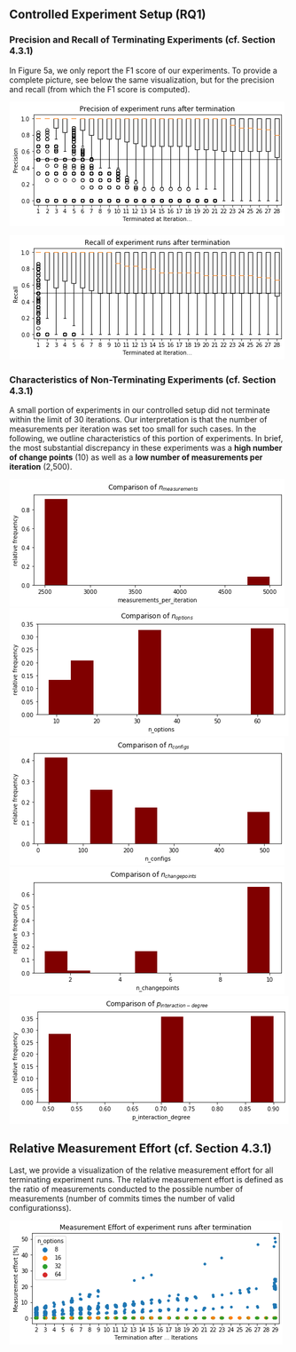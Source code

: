 
## Controlled Experiment Setup (RQ1)

### Precision and Recall of Terminating Experiments (cf. Section 4.3.1)
In Figure 5a, we only report the F1 score of our experiments. To provide a complete picture, see below the same visualization, but for the precision and recall (from which the F1 score is computed).

![Precision of Terminating Experiments after Last Iteration](images/precision.png)

![Recall of Terminating Experiments after Last Iteration](images/recall.png)

### Characteristics of Non-Terminating Experiments (cf. Section 4.3.1)
A small portion of experiments in our controlled setup did not terminate within the limit of 30 iterations. Our interpretation is that the number of measurements per iteration was set too small for such cases. In the following, we outline characteristics of this portion of experiments. In brief, the most substantial discrepancy in these experiments was a **high number of change points** (10) as well as a **low number of measurements per iteration** (2,500).

![Precision of Terminating Experiments after Last Iteration](images/n_measurements.png)
![Precision of Terminating Experiments after Last Iteration](images/n_options.png)
![Precision of Terminating Experiments after Last Iteration](images/n_configurations.png)
![Precision of Terminating Experiments after Last Iteration](images/n_changepoints.png)
![Precision of Terminating Experiments after Last Iteration](images/p_interaction.png)

## Relative Measurement Effort (cf. Section 4.3.1)
Last, we provide a visualization of the relative measurement effort for all terminating experiment runs. The relative measurement effort is defined as the ratio of measurements conducted to the possible number of measurements (number of commits times the number of valid configurationss). 

![Precision of Terminating Experiments after Last Iteration](images/effort.png)
